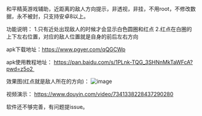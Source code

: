 和平精英游戏辅助，近距离的敌人方向提示，非透视，非挂，不用root，不修改数据，永不被封，只支持安卓8以上。

功能说明：
1.只有近处出现敌人的时候才会显示白色圆圈和红点
2.红点在白圈的上下左右位置，对应的敌人位置就是自身的前后左右方向

apk下载地址：https://www.pgyer.com/qQGCWp

apk使用教程地址：
https://pan.baidu.com/s/1PLnk-TQG_3SHNnMkTaWFcA?pwd=z5o2 

效果图(红点就是敌人所在的方向)：
![image](https://github.com/joken5/pubg_closedistance/blob/main/%E6%95%88%E6%9E%9C%E5%9B%BE2.jpg)

视频演示：
https://www.douyin.com/video/7341338228437290280

软件还不够完善，有问题提issue。


